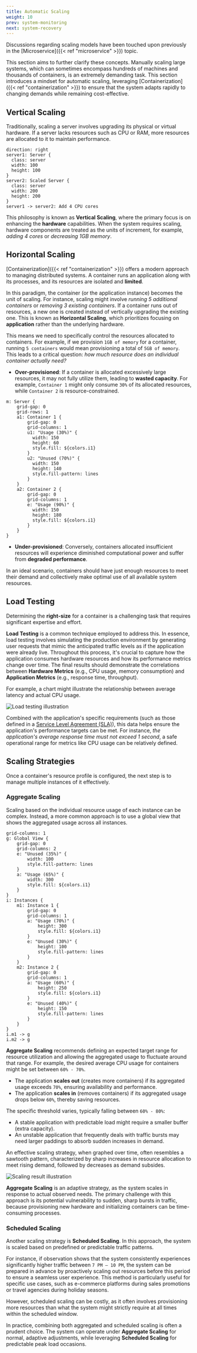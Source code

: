 ```yaml
---
title: Automatic Scaling
weight: 10
prev: system-monitoring
next: system-recovery
---
```


Discussions regarding scaling models have been touched upon previously
in the [Microservice]({{< ref "microservice" >}}) topic.

This section aims to further clarify these concepts.
Manually scaling large systems,
which can sometimes encompass hundreds of machines and thousands of containers,
is an extremely demanding task.
This section introduces a mindset for automatic scaling,
leveraging [Containerization]({{< ref "containerization" >}}) to ensure that the system adapts rapidly to changing demands while remaining cost-effective.

## Vertical Scaling

Traditionally, scaling a server involves upgrading its physical or virtual hardware.
If a server lacks resources such as CPU or RAM,
more resources are allocated to it to maintain performance.

```d2
direction: right
server1: Server {
  class: server
  width: 100
  height: 100
}
server2: Scaled Server {
  class: server
  width: 200
  height: 200
}
server1 -> server2: Add 4 CPU cores
```

This philosophy is known as **Vertical Scaling**,
where the primary focus is on enhancing the **hardware** capabilities.
When the system requires scaling,
hardware components are treated as the units of increment,
for example, *adding 4 cores* or *decreasing 1GB memory*.

## Horizontal Scaling

[Containerization]({{< ref "containerization" >}}) offers a modern approach to managing distributed systems.
A container runs an application along with its processes,
and its resources are isolated and **limited**.

In this paradigm, the container (or the application instance) becomes the unit of scaling.
For instance, scaling might involve *running 5 additional containers* or *removing 3 existing containers*.
If a container runs out of resources, a new one is created instead of vertically upgrading the existing one.
This is known as **Horizontal Scaling**,
which prioritizes focusing on **application** rather than the underlying hardware.

This means we need to specifically control the resources allocated to containers.
For example, if we provision `1GB of memory` for a container,
running `5 containers` would mean provisioning a total of `5GB of memory`.
This leads to a critical question: *how much resource does an individual container actually need?*

- **Over-provisioned**: If a container is allocated excessively large resources,
it may not fully utilize them, leading to **wasted capacity**.
For example, `Container 1` might only consume `30%` of its allocated resources,
while `Container 2` is resource-constrained.

```d2
m: Server {
    grid-gap: 0
    grid-rows: 1
    a1: Container 1 {
        grid-gap: 0
        grid-columns: 1
        u1: "Usage (30%)" {
          width: 150
          height: 60
          style.fill: ${colors.i1}
        }
        u2: "Unused (70%)" {
          width: 150
          height: 140
          style.fill-pattern: lines
        }
    }
    a2: Container 2 {
        grid-gap: 0
        grid-columns: 1
        e: "Usage (90%)" {
          width: 150
          height: 180
          style.fill: ${colors.i1}
        }
    }
}
```

- **Under-provisioned**: Conversely,
containers allocated insufficient resources will experience diminished computational power
and suffer from **degraded performance**.

In an ideal scenario,
containers should have just enough resources to meet their demand
and collectively make optimal use of all available system resources.

## Load Testing

Determining the **right-size** for a container is a challenging task that requires significant expertise and effort.

**Load Testing** is a common technique employed to address this.
In essence, load testing involves simulating the production environment by
generating user requests that mimic the anticipated traffic levels as if the application were already live.
Throughout this process,
it's crucial to capture how the application consumes hardware resources and how its performance metrics change over time.
The final results should demonstrate the correlations between **Hardware Metrics** (e.g., CPU usage, memory consumption) and **Application Metrics** (e.g., response time, throughput).

For example, a chart might illustrate the relationship between average latency and actual CPU usage.

![Load testing illustration](load-testing.png)

Combined with the application's specific requirements (such as those defined in a [Service Level Agreement (SLA)](https://en.wikipedia.org/wiki/Service-level_agreement)),
this data helps ensure the application's performance targets can be met.
For instance, *the application's average response time must not exceed 1 second*,
a safe operational range for metrics like CPU usage can be relatively defined.

## Scaling Strategies

Once a container's resource profile is configured,
the next step is to manage multiple instances of it effectively.

### Aggregate Scaling

Scaling based on the individual resource usage of each instance can be complex.
Instead, a more common approach is to use a global view that shows the aggregated usage across all instances.

```d2
grid-columns: 1
g: Global View {
    grid-gap: 0
    grid-columns: 2
    e: "Unused (35%)" {
        width: 100
        style.fill-pattern: lines
    }
    a: "Usage (65%)" {
        width: 300
        style.fill: ${colors.i1}
    }
}
i: Instances {
    m1: Instance 1 {
        grid-gap: 0
        grid-columns: 1
        a: "Usage (70%)" {
            height: 300
            style.fill: ${colors.i1}
        }
        e: "Unused (30%)" {
            height: 100
            style.fill-pattern: lines
        }
    }
    m2: Instance 2 {
        grid-gap: 0
        grid-columns: 1
        a: "Usage (60%)" {
            height: 250
            style.fill: ${colors.i1}
        }
        e: "Unused (40%)" {
            height: 150
            style.fill-pattern: lines
        }
    }
}
i.m1 -> g
i.m2 -> g
```

**Aggregate Scaling** recommends defining an expected target range for resource utilization and allowing the aggregated usage to fluctuate around that range.
For example, the desired average CPU usage for containers might be set between `60% - 70%`.

- The application **scales out** (creates more containers) if its aggregated usage exceeds `70%`, ensuring availability and performance.
- The application **scales in** (removes containers) if its aggregated usage drops below `60%`, thereby saving resources.

The specific threshold varies, typically falling between `60% - 80%`:

- A stable application with predictable load might require a smaller buffer (extra capacity).
- An unstable application that frequently deals with traffic bursts may need larger paddings to absorb sudden increases in demand.

An effective scaling strategy, when graphed over time, often resembles a sawtooth pattern,
characterized by sharp increases in resource allocation to meet rising demand, followed by decreases as demand subsides.

![Scaling result illustration](scaling-result.png)

**Aggregate Scaling** is an adaptive strategy,
as the system scales in response to actual observed needs.
The primary challenge with this approach is its potential vulnerability to sudden,
sharp bursts in traffic, because provisioning new hardware and initializing containers can be time-consuming processes.

### Scheduled Scaling

Another scaling strategy is **Scheduled Scaling**.
In this approach, the system is scaled based on predefined or predictable traffic patterns.

For instance,
if observation shows that the system consistently experiences significantly higher traffic between `7 PM – 10 PM`,
the system can be prepared in advance by proactively scaling out resources before this period to ensure a seamless user experience.
This method is particularly useful for specific use cases, such as e-commerce platforms during sales promotions or travel agencies during holiday seasons.

However, scheduled scaling can be costly,
as it often involves provisioning more resources than
what the system might strictly require at all times within the scheduled window.

In practice, combining both aggregated and scheduled scaling is often a prudent choice.
The system can operate under **Aggregate Scaling** for normal,
adaptive adjustments, while leveraging **Scheduled Scaling** for predictable peak load occasions.
